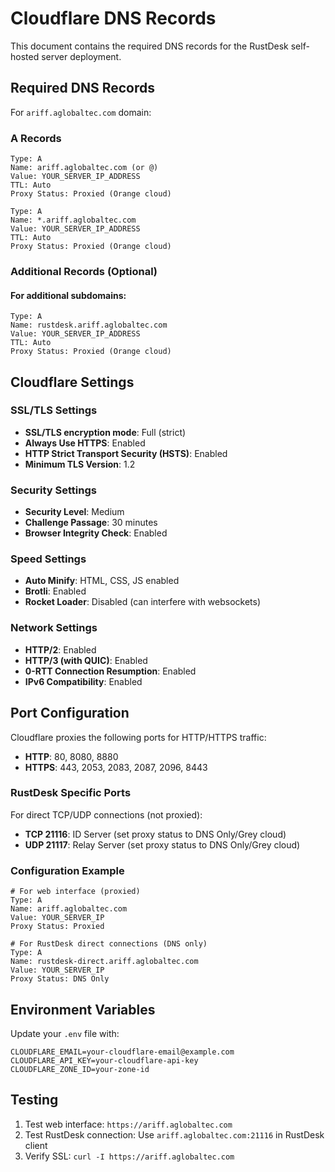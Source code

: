 # Cloudflare DNS Records

This document contains the required DNS records for the RustDesk self-hosted server deployment.

## Required DNS Records

For `ariff.aglobaltec.com` domain:

### A Records
```
Type: A
Name: ariff.aglobaltec.com (or @)
Value: YOUR_SERVER_IP_ADDRESS
TTL: Auto
Proxy Status: Proxied (Orange cloud)
```

```
Type: A
Name: *.ariff.aglobaltec.com
Value: YOUR_SERVER_IP_ADDRESS
TTL: Auto
Proxy Status: Proxied (Orange cloud)
```

### Additional Records (Optional)

#### For additional subdomains:
```
Type: A
Name: rustdesk.ariff.aglobaltec.com
Value: YOUR_SERVER_IP_ADDRESS
TTL: Auto
Proxy Status: Proxied (Orange cloud)
```

## Cloudflare Settings

### SSL/TLS Settings
- **SSL/TLS encryption mode**: Full (strict)
- **Always Use HTTPS**: Enabled
- **HTTP Strict Transport Security (HSTS)**: Enabled
- **Minimum TLS Version**: 1.2

### Security Settings
- **Security Level**: Medium
- **Challenge Passage**: 30 minutes
- **Browser Integrity Check**: Enabled

### Speed Settings
- **Auto Minify**: HTML, CSS, JS enabled
- **Brotli**: Enabled
- **Rocket Loader**: Disabled (can interfere with websockets)

### Network Settings
- **HTTP/2**: Enabled
- **HTTP/3 (with QUIC)**: Enabled
- **0-RTT Connection Resumption**: Enabled
- **IPv6 Compatibility**: Enabled

## Port Configuration

Cloudflare proxies the following ports for HTTP/HTTPS traffic:
- **HTTP**: 80, 8080, 8880
- **HTTPS**: 443, 2053, 2083, 2087, 2096, 8443

### RustDesk Specific Ports
For direct TCP/UDP connections (not proxied):
- **TCP 21116**: ID Server (set proxy status to DNS Only/Grey cloud)
- **UDP 21117**: Relay Server (set proxy status to DNS Only/Grey cloud)

### Configuration Example
```
# For web interface (proxied)
Type: A
Name: ariff.aglobaltec.com
Value: YOUR_SERVER_IP
Proxy Status: Proxied

# For RustDesk direct connections (DNS only)
Type: A
Name: rustdesk-direct.ariff.aglobaltec.com
Value: YOUR_SERVER_IP
Proxy Status: DNS Only
```

## Environment Variables

Update your `.env` file with:
```env
CLOUDFLARE_EMAIL=your-cloudflare-email@example.com
CLOUDFLARE_API_KEY=your-cloudflare-api-key
CLOUDFLARE_ZONE_ID=your-zone-id
```

## Testing

1. Test web interface: `https://ariff.aglobaltec.com`
2. Test RustDesk connection: Use `ariff.aglobaltec.com:21116` in RustDesk client
3. Verify SSL: `curl -I https://ariff.aglobaltec.com`
